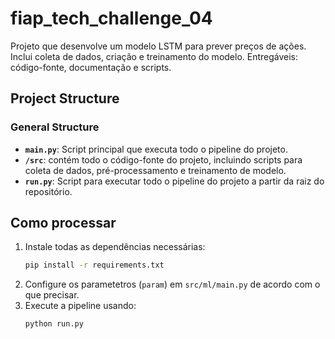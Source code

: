 # fiap_tech_challenge_04
Projeto que desenvolve um modelo LSTM para prever preços de ações. Inclui coleta de dados, criação e treinamento do modelo. Entregáveis: código-fonte, documentação e scripts.

## Project Structure

### General Structure

- **`main.py`**: Script principal que executa todo o pipeline do projeto.
- **`/src`**: contém todo o código-fonte do projeto, incluindo scripts para coleta de dados, pré-processamento e treinamento de modelo.
- **`run.py`**: Script para executar todo o pipeline do projeto a partir da raiz do repositório.

## Como processar

1. Instale todas as dependências necessárias:
   ```bash
   pip install -r requirements.txt
2. Configure os parametetros (`param`) em `src/ml/main.py` de acordo com o que precisar.
3. Execute a pipeline usando:
   ```bash
   python run.py